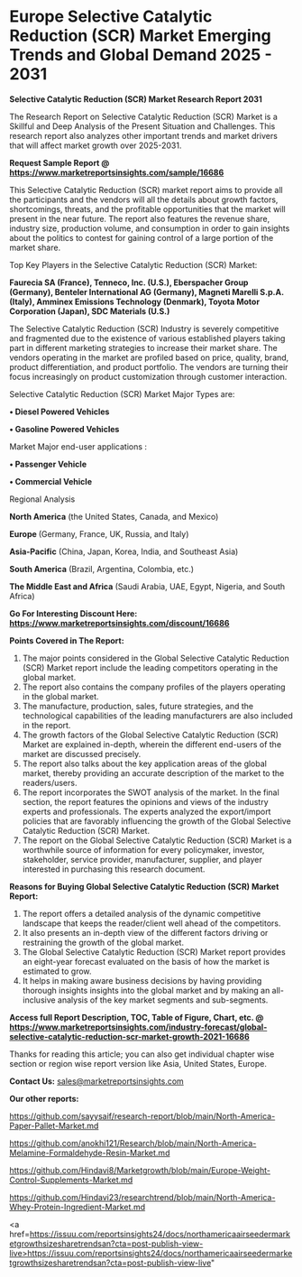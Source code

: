 # Europe Selective Catalytic Reduction (SCR) Market Emerging Trends and Global Demand 2025 - 2031

<strong>Selective Catalytic Reduction (SCR) Market Research Report 2031</strong>

The Research Report on Selective Catalytic Reduction (SCR) Market is a Skillful and Deep Analysis of the Present Situation and Challenges. This research report also analyzes other important trends and market drivers that will affect market growth over 2025-2031.

<strong>Request Sample Report @ <a href=https://www.marketreportsinsights.com/sample/16686>https://www.marketreportsinsights.com/sample/16686</a></strong>

This Selective Catalytic Reduction (SCR) market report aims to provide all the participants and the vendors will all the details about growth factors, shortcomings, threats, and the profitable opportunities that the market will present in the near future. The report also features the revenue share, industry size, production volume, and consumption in order to gain insights about the politics to contest for gaining control of a large portion of the market share.

Top Key Players in the Selective Catalytic Reduction (SCR) Market:

<strong>Faurecia SA (France), Tenneco, Inc. (U.S.), Eberspacher Group (Germany), Benteler International AG (Germany), Magneti Marelli S.p.A. (Italy), Amminex Emissions Technology (Denmark), Toyota Motor Corporation (Japan), SDC Materials (U.S.)</strong>

The Selective Catalytic Reduction (SCR) Industry is severely competitive and fragmented due to the existence of various established players taking part in different marketing strategies to increase their market share. The vendors operating in the market are profiled based on price, quality, brand, product differentiation, and product portfolio. The vendors are turning their focus increasingly on product customization through customer interaction.

Selective Catalytic Reduction (SCR) Market Major Types are:

<strong>• Diesel Powered Vehicles

• Gasoline Powered Vehicles</strong>

Market Major end-user applications :

<strong>• Passenger Vehicle

• Commercial Vehicle</strong>

Regional Analysis

</u><strong><b>North America</b></strong> (the United States, Canada, and Mexico)

<strong><b>Europe </b></strong>(Germany, France, UK, Russia, and Italy)

<strong><b>Asia-Pacific</b></strong> (China, Japan, Korea, India, and Southeast Asia)

<strong><b>South America</b></strong> (Brazil, Argentina, Colombia, etc.)

<strong><b>The Middle East and Africa</b></strong> (Saudi Arabia, UAE, Egypt, Nigeria, and South Africa)

<strong>Go For Interesting Discount Here: <a href=https://www.marketreportsinsights.com/discount/16686>https://www.marketreportsinsights.com/discount/16686</a></strong>

<strong>Points Covered in The Report:</strong>
<ol>
  <li>The major points considered in the Global Selective Catalytic Reduction (SCR) Market report include the leading competitors operating in the global market.</li>
  <li>The report also contains the company profiles of the players operating in the global market.</li>
  <li>The manufacture, production, sales, future strategies, and the technological capabilities of the leading manufacturers are also included in the report.</li>
  <li>The growth factors of the Global Selective Catalytic Reduction (SCR) Market are explained in-depth, wherein the different end-users of the market are discussed precisely.</li>
  <li>The report also talks about the key application areas of the global market, thereby providing an accurate description of the market to the readers/users.</li>
  <li>The report incorporates the SWOT analysis of the market. In the final section, the report features the opinions and views of the industry experts and professionals. The experts analyzed the export/import policies that are favorably influencing the growth of the Global Selective Catalytic Reduction (SCR) Market.</li>
  <li>The report on the Global Selective Catalytic Reduction (SCR) Market is a worthwhile source of information for every policymaker, investor, stakeholder, service provider, manufacturer, supplier, and player interested in purchasing this research document.</li>
</ol>
<strong>Reasons for Buying Global Selective Catalytic Reduction (SCR) Market Report:</strong>

<ol>
  <li>The report offers a detailed analysis of the dynamic competitive landscape that keeps the reader/client well ahead of the competitors.</li>
  <li>It also presents an in-depth view of the different factors driving or restraining the growth of the global market.</li>
  <li>The Global Selective Catalytic Reduction (SCR) Market report provides an eight-year forecast evaluated on the basis of how the market is estimated to grow.</li>
  <li>It helps in making aware business decisions by having providing thorough insights insights into the global market and by making an all-inclusive analysis of the key market segments and sub-segments.</li>
</ol>
<strong>Access full Report Description, TOC, Table of Figure, Chart, etc. @ <a href=https://www.marketreportsinsights.com/industry-forecast/global-selective-catalytic-reduction-scr-market-growth-2021-16686>https://www.marketreportsinsights.com/industry-forecast/global-selective-catalytic-reduction-scr-market-growth-2021-16686</a></strong>


Thanks for reading this article; you can also get individual chapter wise section or region wise report version like Asia, United States, Europe.

<strong>Contact Us:</strong>
sales@marketreportsinsights.com

<strong>Our other reports:</strong>

<a href=https://github.com/sayysaif/research-report/blob/main/North-America-Paper-Pallet-Market.md>https://github.com/sayysaif/research-report/blob/main/North-America-Paper-Pallet-Market.md</a>

<a href=https://github.com/anokhi121/Research/blob/main/North-America-Melamine-Formaldehyde-Resin-Market.md>https://github.com/anokhi121/Research/blob/main/North-America-Melamine-Formaldehyde-Resin-Market.md</a>

<a href=https://github.com/Hindavi8/Marketgrowth/blob/main/Europe-Weight-Control-Supplements-Market.md>https://github.com/Hindavi8/Marketgrowth/blob/main/Europe-Weight-Control-Supplements-Market.md</a>

<a href=https://github.com/Hindavi23/researchtrend/blob/main/North-America-Whey-Protein-Ingredient-Market.md>https://github.com/Hindavi23/researchtrend/blob/main/North-America-Whey-Protein-Ingredient-Market.md</a>

<a href=https://issuu.com/reportsinsights24/docs/northamericaairseedermarketgrowthsizesharetrendsan?cta=post-publish-view-live>https://issuu.com/reportsinsights24/docs/northamericaairseedermarketgrowthsizesharetrendsan?cta=post-publish-view-live</a>"
